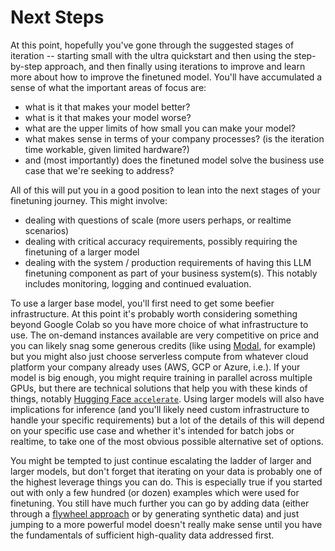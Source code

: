 # Next Steps

At this point, hopefully you've gone through the suggested stages of iteration -- starting small with the ultra quickstart and then using the step-by-step approach, and then finally using iterations to improve and learn more about how to improve the finetuned model. You'll have accumulated a sense of what the important areas of focus are:

- what is it that makes your model better?
- what is it that makes your model worse?
- what are the upper limits of how small you can make your model?
- what makes sense in terms of your company processes? (is the iteration time workable, given limited hardware?)
- and (most importantly) does the finetuned model solve the business use case that we're seeking to address?

All of this will put you in a good position to lean into the next stages of your finetuning journey. This might involve:

- dealing with questions of scale (more users perhaps, or realtime scenarios)
- dealing with critical accuracy requirements, possibly requiring the finetuning of a larger model
- dealing with the system / production requirements of having this LLM finetuning component as part of your business system(s). This notably includes monitoring, logging and continued evaluation.

To use a larger base model, you'll first need to get some beefier infrastructure. At this point it's probably worth considering something beyond Google Colab so you have more choice of what infrastructure to use. The on-demand instances available are very competitive on price and you can likely snag some generous credits (like using [Modal](https://modal.com), for example) but you might also just choose serverless compute from whatever cloud platform your company already uses (AWS, GCP or Azure, i.e.). If your model is big enough, you might require training in parallel across multiple GPUs, but there are technical solutions that help you with these kinds of things, notably [Hugging Face `accelerate`](https://github.com/huggingface/accelerate). Using larger models will also have implications for inference (and you'll likely need custom infrastructure to handle your specific requirements) but a lot of the details of this will depend on your specific use case and whether it's intended for batch jobs or realtime, to take one of the most obvious possible alternative set of options.

You might be tempted to just continue escalating the ladder of larger and larger models, but don't forget that iterating on your data is probably one of the highest leverage things you can do. This is especially true if you started out with only a few hundred (or dozen) examples which were used for finetuning. You still have much further you can go by adding data (either through a [flywheel approach](https://www.sh-reya.com/blog/ai-engineering-flywheel/) or by generating synthetic data) and just jumping to a more powerful model doesn't really make sense until you have the fundamentals of sufficient high-quality data addressed first.
